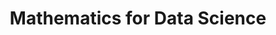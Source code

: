 ---
title: Mathematics for Data Science
layout: collection
permalink: /courses_in_english/mathematics_for_data_science/
collection: mathematics_for_data_science
entries_layout: list
classes: wide
---